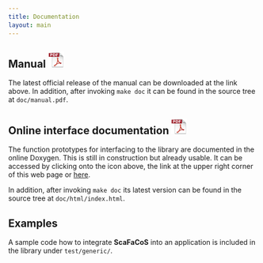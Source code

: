 ```yaml
---
title: Documentation
layout: main
---
```


## Manual [![PDF](./files/pic/icon_pdf_32x32.png "Download PDF file")](./files/pub/libfcs_manual.pdf)

The latest official release of the manual can be downloaded at the link above.
In addition, after invoking `make doc` it can be found in the source tree at `doc/manual.pdf`.

## Online interface documentation [![HTML](./files/pic/icon_pdf_32x32.png "Go to online documentation")](./doxygen/index.html)

The function prototypes for interfacing to the library are documented in the online Doxygen. This is still in construction but already usable. It can be accessed by clicking onto the icon above, the link at the upper right corner of this web page or [here](./doxygen/index.html "Online interface documentation").

In addition, after invoking `make doc` its latest version can be found in the source tree at `doc/html/index.html`.


## Examples

A sample code how to integrate **ScaFaCoS** into an application is included in the library under `test/generic/`.
